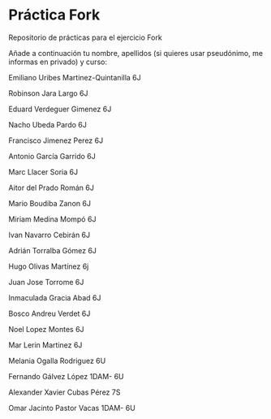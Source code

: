# Práctica Fork
Repositorio de prácticas para el ejercicio Fork

Añade a continuación tu nombre,  apellidos (si quieres usar pseudónimo, me informas en privado)  y curso:

Emiliano Uribes Martinez-Quintanilla  6J

Robinson Jara Largo  6J

Eduard Verdeguer Gimenez  6J

Nacho Ubeda Pardo  6J

Francisco Jimenez Perez   6J

Antonio García Garrido  6J

Marc Llacer Soria 6J

Aitor del Prado Román 6J

Mario Boudiba Zanon 6J

Miriam Medina Mompó 6J

Ivan Navarro Cebirán 6J

Adrián Torralba Gómez 6J

Hugo Olivas Martínez 6j

Juan Jose Torrome 6J

Inmaculada Gracia Abad 6J

Bosco Andreu Verdet 6J

Noel Lopez Montes 6J

Mar Lerin Martinez 6J

Melania Ogalla Rodriguez 6U

Fernando Gálvez López 1DAM- 6U

Alexander Xavier Cubas Pérez	7S

Omar Jacinto Pastor Vacas 1DAM- 6U
